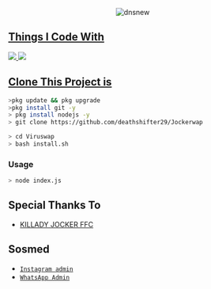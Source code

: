 <p align="center">
<img src="https://i.ibb.co/YdL4ww8/dnsnew.jpg" alt="dnsnew" border="0"></a>
</p>
<p align="center">
<a href=https://github.com/deathshifter29/wav2
</p>

  
## Things I Code With
<p>
    <img
        src= "https://img.shields.io/badge/node.js%20-%2343853D.svg?&style=for-the-badge&logo=node.js&logoColor=white" />
    <img
        src="https://img.shields.io/badge/node.js%20-%2343853D.svg?&style=for-the-badge&logo=node.js&logoColor=white" />



## Clone This Project is

```bash
>pkg update && pkg upgrade
>pkg install git -y
> pkg install nodejs -y
> git clone https://github.com/deathshifter29/Jockerwap
```

```bash
> cd Viruswap
> bash install.sh
```

### Usage
```bash
> node index.js
```


## Special Thanks To
* [ KILLADY JOCKER FFC ](http://kckjoker.github.io) 

## Sosmed
* [`Instagram admin`](https://www.instagram.com/__death_shifter_?r=nametag)
* [`WhatsApp Admin`](http://wa.me/916282670349)
